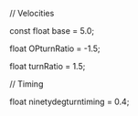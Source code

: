 // Velocities

const float base = 5.0;

float OPturnRatio = -1.5;

float turnRatio = 1.5;

// Timing

float ninetydegturntiming = 0.4;
